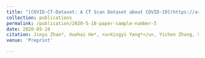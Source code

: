 ```yaml
---
title: "[COVID-CT-Dataset: A CT Scan Dataset about COVID-19](https://arxiv.org/abs/2003.13865)"
collection: publications
permalink: /publication/2020-5-18-paper-sample-number-5
date: 2020-05-18
citation: Jinyu Zhao*, Xuehai He*, <u>Xingyi Yang*</u>, Yichen Zhang, Shanghang Zhang, Pengtao Xie<br> * Equally contributed
venue: 'Preprint'

---
```





